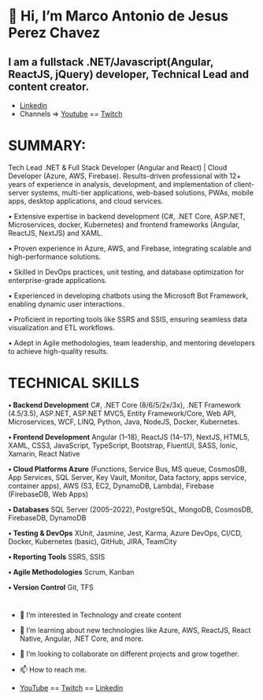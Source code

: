 # 👋 Hi, I’m Marco Antonio de Jesus Perez Chavez

## I am a fullstack .NET/Javascript(Angular, ReactJS, jQuery) developer, Technical Lead and content creator.
- [Linkedin](https://www.linkedin.com/in/marcoperezchavez/)
- Channels => [Youtube](https://www.youtube.com/@PMFOXTECH) == [Twitch](https://www.twitch.tv/pmfoxtechnologies)

# SUMMARY:

Tech Lead .NET & Full Stack Developer (Angular and React) | Cloud Developer (Azure, AWS, Firebase). Results-driven professional with 12+ years of experience in analysis, development, and implementation of client-server systems, multi-tier applications, web-based solutions, PWAs, mobile apps, desktop applications, and cloud services.

•	Extensive expertise in backend development (C#, .NET Core, ASP.NET, Microservices, docker, Kubernetes) and frontend frameworks (Angular, ReactJS, NextJS) and XAML.

•	Proven experience in Azure, AWS, and Firebase, integrating scalable and high-performance solutions.

•	Skilled in DevOps practices, unit testing, and database optimization for enterprise-grade applications.

•	Experienced in developing chatbots using the Microsoft Bot Framework, enabling dynamic user interactions.

•	Proficient in reporting tools like SSRS and SSIS, ensuring seamless data visualization and ETL workflows.

•	Adept in Agile methodologies, team leadership, and mentoring developers to achieve high-quality results.

# **TECHNICAL SKILLS**

**•	Backend Development**	C#, .NET Core (8/6/5/2x/3x), .NET Framework (4.5/3.5), ASP.NET, ASP.NET MVC5, Entity Framework/Core, Web API, Microservices, WCF, LINQ, Python, Java, NodeJS, Docker, Kubernetes.

**•	Frontend Development**	Angular (1–18), ReactJS (14–17), NextJS, HTML5, XAML, CSS3, JavaScript, TypeScript, Bootstrap, FluentUI, SASS, Ionic, Xamarin, React Native

**•	Cloud Platforms	Azure** (Functions, Service Bus, MS queue, CosmosDB, App Services, SQL Server, Key Vault, Monitor, Data factory, apps service, container apps), AWS (S3, EC2, DynamoDB, Lambda), Firebase (FirebaseDB, Web Apps)

**•	Databases**	SQL Server (2005–2022), PostgreSQL, MongoDB, CosmosDB, FirebaseDB, DynamoDB

**•	Testing & DevOps**	XUnit, Jasmine, Jest, Karma, Azure DevOps, CI/CD, Docker, Kubernetes (basic), GitHub, JIRA, TeamCity

**•	Reporting Tools**	SSRS, SSIS

**•	Agile Methodologies**	Scrum, Kanban

**•	Version Control**	Git, TFS

#
- 👀 I’m interested in Technology and create content
- 🌱 I’m learning about new technologies like Azure, AWS, ReactJS, React Native, Angular, .NET Core, and more.
- 💞️ I’m looking to collaborate on different projects and grow together.
- 📫 How to reach me.

- [YouTube](https://www.youtube.com/c/PMFOXTechnologies) == [Twitch](https://www.twitch.tv/pmfoxtechnologies?sr=a) == [Linkedin](https://www.linkedin.com/feed/)

